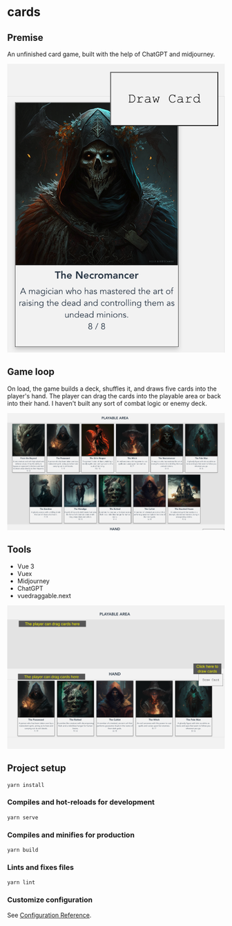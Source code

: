 # cards
## Premise
An unfinished card game, built with the help of ChatGPT and midjourney.

![Cards](/public/images/necromancer_card.png "Optional Title")

## Game loop 
On load, the game builds a deck, shuffles it, and draws five cards into the player's hand. The player can drag the cards into the playable area or back into their hand. I haven't built any sort of combat logic or enemy deck.

![Cards](/public/images/readme_app.png "Optional Title")

## Tools
- Vue 3
- Vuex
- Midjourney
- ChatGPT
- vuedraggable.next

![Game overview](/public/images/readme_app2.png "Optional Title")

## Project setup
```
yarn install
```

### Compiles and hot-reloads for development
```
yarn serve
```

### Compiles and minifies for production
```
yarn build
```

### Lints and fixes files
```
yarn lint
```

### Customize configuration
See [Configuration Reference](https://cli.vuejs.org/config/).
